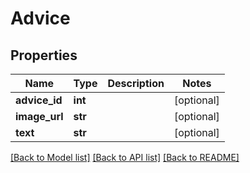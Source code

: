 # Advice

## Properties
Name | Type | Description | Notes
------------ | ------------- | ------------- | -------------
**advice_id** | **int** |  | [optional] 
**image_url** | **str** |  | [optional] 
**text** | **str** |  | [optional] 

[[Back to Model list]](../README.md#documentation-for-models) [[Back to API list]](../README.md#documentation-for-api-endpoints) [[Back to README]](../README.md)

